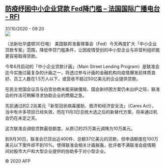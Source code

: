 <!--1604134624000-->
[防疫纾困中小企业贷款 Fed降门槛 – 法国国际广播电台 - RFI](http://www.rfi.fr//cn/contenu/20201031-%E9%98%B2%E7%96%AB%E7%BA%BE%E5%9B%B0%E4%B8%AD%E5%B0%8F%E4%BC%81%E4%B8%9A%E8%B4%B7%E6%AC%BE-fed%E9%99%8D%E9%97%A8%E6%A7%9B)
------

<div>31/10/2020 - 09:20</div><img src="https://s.rfi.fr/media/display/d199a45c-1b54-11eb-9a8d-005056a98db9/w:310/p:16x9/int0004b.201031162007.jpg"><div class="t-content__body u-clearfix"><p>（法新社华盛顿30日电）    美国联邦准备理事会（Fed）今天再度扩大「中小企业贷款专案」范围，降低申贷门槛条件，让因疫情受创的中小型企业与非营利组织能更容易取得贷款。</p><p>    今年6月启动的「中小企业贷款计画」（Main Street Lending Program）是联准会迄今实施过最复杂的计画之一，将透过参与计画的金融机构向疫情爆发前体质良好、员工人数在1.5万人以下，或营收不超过50亿美元的企业提供贷款。</p><p>    在民主党国会议员与白宫协商未能突破僵局、国会新纾困方案仍未出炉之际，联准会的作法可稍解寻求协助企业的燃眉之急。</p><p>    先前通过的2.2兆美元「新型冠状病毒援助、救济和经济安全法」（Cares Act），当中有许多项目已经失效，而在11月3日总统大选之后的新替代方案，将来通过机会仍在未定之天。</p><p>    这次联准会调低贷款最低额度，从原订的25万美元调降为10万美元。</p><p>    到9月30日，联准会已贷出近400件、总额37亿美元的贷款，但申请额度在100万美元以下案件却不到10%。使得联准会相关计画挨轰，批评者不满联准会疫情期间对股市大户和大型企业提供的协助多于对小型企业。</p><p class="t-copyright">© 2020 AFP</p>        </div>
